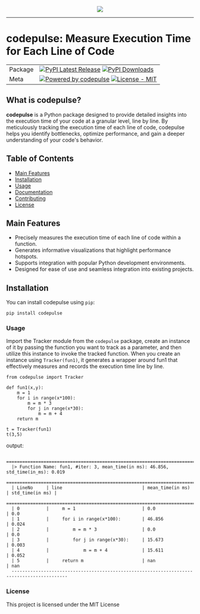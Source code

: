 <div align="center">
  <img src="./static/img/final1.png"><br>
</div>

-----------------

# codepulse: Measure Execution Time for Each Line of Code

| | |
| --- | --- |
| Package | [![PyPI Latest Release](https://img.shields.io/pypi/v/codepulse.svg)](https://pypi.org/project/codepulse/) [![PyPI Downloads](https://img.shields.io/pypi/dm/codepulse.svg?label=PyPI%20downloads)](https://pypi.org/project/codepulse/) |
| Meta | [![Powered by codepulse](https://img.shields.io/badge/powered%20by-codepulse-orange.svg?style=flat&colorA=E1523D&colorB=007D8A)](https://yourwebsite.com) [![License - MIT](https://img.shields.io/pypi/l/codepulse.svg)](https://github.com/codepulse-developers/codepulse/blob/main/LICENSE) |

## What is codepulse?

**codepulse** is a Python package designed to provide detailed insights into the execution time of your code at a granular level, line by line. By meticulously tracking the execution time of each line of code, codepulse helps you identify bottlenecks, optimize performance, and gain a deeper understanding of your code's behavior.

## Table of Contents

- [Main Features](#main-features)
- [Installation](#installation)
- [Usage](#usage)
- [Documentation](#documentation)
- [Contributing](#contributing)
- [License](#license)

## Main Features

- Precisely measures the execution time of each line of code within a function.
- Generates informative visualizations that highlight performance hotspots.
- Supports integration with popular Python development environments.
- Designed for ease of use and seamless integration into existing projects.

## Installation

You can install codepulse using `pip`:

```
pip install codepulse
```
### Usage

Import the Tracker module from the `codepulse` package, create an instance of it by passing the function you want to track as a parameter, and then utilize this instance to invoke the tracked function. When you create an instance using `Tracker(fun1)`, it generates a wrapper around fun1 that effectively measures and records the execution time line by line.

```
from codepulse import Tracker

def fun1(x,y):
    m = 1
    for i in range(x*100):
        m = m * 3 
        for j in range(x*30):
            m = m + 4 
    return m 

t = Tracker(fun1)
t(3,5)
```
output:
```
  ===========================================================================================
  |> Function Name: fun1, #iter: 3, mean_time(in ms): 46.856, std_time(in_ms): 0.019
  ===========================================================================================
  | LineNo     | line                              | mean_time(in ms)     | std_time(in ms) |
  ===========================================================================================
  | 0          |     m = 1                         | 0.0                  | 0.0
  | 1          |     for i in range(x*100):        | 46.856               | 0.024
  | 2          |         m = m * 3                 | 0.0                  | 0.0
  | 3          |         for j in range(x*30):     | 15.673               | 0.003
  | 4          |             m = m + 4             | 15.611               | 0.052
  | 5          |     return m                      | nan                  | nan
  -------------------------------------------------------------------------------------------
```
### License

This project is licensed under the MIT License
